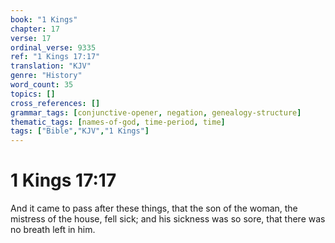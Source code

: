 ```yaml
---
book: "1 Kings"
chapter: 17
verse: 17
ordinal_verse: 9335
ref: "1 Kings 17:17"
translation: "KJV"
genre: "History"
word_count: 35
topics: []
cross_references: []
grammar_tags: [conjunctive-opener, negation, genealogy-structure]
thematic_tags: [names-of-god, time-period, time]
tags: ["Bible","KJV","1 Kings"]
---
```


# 1 Kings 17:17

And it came to pass after these things, that the son of the woman, the mistress of the house, fell sick; and his sickness was so sore, that there was no breath left in him.
